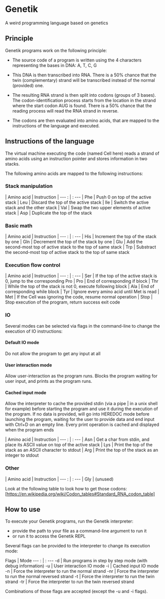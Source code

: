 # Genetik

A weird programming language based on genetics

## Principle

Genetik programs work on the following principle:

- The source code of a program is written using the 4 characters representing the bases in DNA: A, T, C, G

- This DNA is then transcribed into RNA. There is a 50% chance that the twin (complementary) strand will be transcribed instead of the normal (provided) one.

- The resulting RNA strand is then split into codons (groups of 3 bases). The codon-identification process starts from the location in the strand where the start codon AUG is found.
There is a 50% chance that the reading process will read the RNA strand in reverse.

- The codons are then evaluated into amino acids, that are mapped to the instructions of the language and executed.

## Instructions of the language

The virtual machine executing the code (named Cell here) reads a strand of amino acids using an instruction pointer and stores information in two stacks.

The following amino acids are mapped to the following instructions:

### Stack manipulation

| Amino acid | Instruction
| --- : | : ---
| Phe | Push 0 on top of the active stack
| Leu | Discard the top of the active stack
| Ile | Switch the active stack and the other stack
| Val | Swap the two upper elements of active stack
| Asp | Duplicate the top of the stack

### Basic math

| Amino acid | Instruction
| --- : | : ---
| His | Increment the top of the stack by one
| Gln | Decrement the top of the stack by one
| Glu | Add the second-most top of active stack to the top of same stack
| Trp | Substract the second-most top of active stack to the top of same stack

### Execution flow control

| Amino acid | Instruction
| --- : | : ---
| Ser | If the top of the active stack is 0, jump to the corresponding Pro
| Pro | End of corresponding if block
| Thr | While the top of the stack is not 0, execute following block
| Ala | End of corresponding while block
| Tyr | Ignore every amino acid until Met is read
| Met | If the Cell was ignoring the code, resume normal operation
| Stop | Stop execution of the program, return success exit code

### IO

Several modes can be selected via flags in the command-line to change the execution of IO instructions:

#### Default IO mode
Do not allow the program to get any input at all

#### User interaction mode

Allow user-interaction as the program runs.
Blocks the program waiting for user input, and prints as the program runs.

#### Cached input mode

Allow the interpreter to cache the provided stdin (via a pipe | in a unix shell for example) before starting the program and use it during the execution of the program.
If no data is provided, will go into HEREDOC mode before launching the program, waiting for the user to provide data and end input with Ctrl+D on an empty line.
Every print operation is cached and displayed when the program ends

| Amino acid | Instruction
| --- : | : ---
| Asn | Get a char from stdin, and place its ASCII value on top of the active stack
| Lys | Print the top of the stack as an ASCII character to stdout
| Arg | Print the top of the stack as an integer to stdout

### Other

| Amino acid | Instruction
| --- : | : ---
| Gly | (unused)

Look at the following table to look how to get those codons:
[https://en.wikipedia.org/wiki/Codon_tables#Standard_RNA_codon_table]

## How to use

To execute your Genetik programs, run the Genetik interpreter:
- provide the path to your file as a command-line argument to run it
- or run it to access the Genetik REPL

Several flags can be provided to the interpreter to change its execution mode:

Flags | Mode
--- : | : ---
-d | Run programs in step by step mode (with debug information)
-u | User interaction IO mode
-i | Cached input IO mode
-n | Force the interpreter to run the normal strand
-nr | Force the interpreter to run the normal reversed strand
-t | Force the interpreter to run the twin strand
-tr | Force the interpreter to run the twin reversed strand

Combinations of those flags are accepted (except the -u and -i flags).
